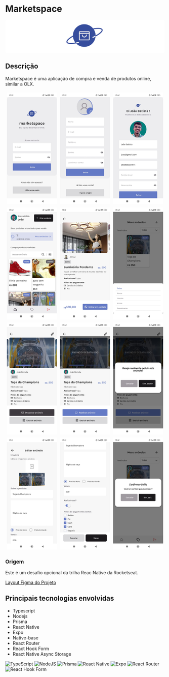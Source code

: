 # Marketspace

<div style="text-align: center; background-color: #fff; border-radius: 5px">
  <img src="./mobile/src/assets/logo_marketspace.svg" width="150" />
</div>
<h2>Descrição</h2>
<p align="left">
Marketspace é uma aplicação de compra e venda de produtos online, similar a OLX. 
</p>
<div align="center" style="display: flex; flex-direction: row;" >
  <div style="display: flex; justify-content: center; align-items: center;margin: 5px">
    <img src="./mobile/src/assets/signin.jpeg" width="300" />
  </div>
  <div style="display: flex; justify-content: center; align-items: center;margin: 5px">
    <img src="./mobile/src/assets/signup.jpeg" width="300" />
  </div>
  <div style="display: flex; justify-content: center; align-items: center;margin: 5px">
    <img src="./mobile/src/assets/useredit.jpeg" width="300" />
  </div>
</div>
<div align="center" style="display: flex; flex-direction: row;" >
  <div style="display: flex; justify-content: center; align-items: center;margin: 5px">
    <img src="./mobile/src/assets/home.jpeg" width="300" />
  </div>
  <div style="display: flex; justify-content: center; align-items: center;margin: 5px">
    <img src="./mobile/src/assets/adsdetail.jpeg" width="300" />
  </div>
  <div style="display: flex; justify-content: center; align-items: center;margin: 5px">
    <img src="./mobile/src/assets/myads.jpeg" width="300" />
  </div>
</div>
<div align="center" style="display: flex; flex-direction: row;" >
  <div style="display: flex; justify-content: center; align-items: center;margin: 5px">
    <img src="./mobile/src/assets/myaddetail.jpeg" width="300" />
  </div>
  <div style="display: flex; justify-content: center; align-items: center;margin: 5px">
    <img src="./mobile/src/assets/myaddetail2.jpeg" width="300" />
  </div>
  <div style="display: flex; justify-content: center; align-items: center;margin: 5px">
    <img src="./mobile/src/assets/myaddetail3.jpeg" width="300" />
  </div>
</div>
<div align="center" style="display: flex; flex-direction: row;" >
  <div style="display: flex; justify-content: center; align-items: center;margin: 5px">
    <img src="./mobile/src/assets/adedit.jpeg" width="300" />
  </div>
  <div style="display: flex; justify-content: center; align-items: center;margin: 5px">
    <img src="./mobile/src/assets/adedit2.jpeg" width="300" />
  </div>
  <div style="display: flex; justify-content: center; align-items: center;margin: 5px">
    <img src="./mobile/src/assets/logout.jpeg" width="300" />
  </div>
</div>

<h3>Origem</h3>
<p>
Este é um desafio opcional da trilha Reac Native da Rocketseat.

</p>
<p><a href="https://www.figma.com/design/0g7l1dIbRx0j29Pb5dKqfP/Marketspace-%E2%80%A2-Desafio-React-Native-(Copy)?t=GQjaq0Q1uLG75u5N-0">Layout Figma do Projeto</a></p>

<h2> Principais tecnologias envolvidas </h2>

- Typescript
- Nodejs
- Prisma
- React Native
- Expo
- Native-base
- React Router
- React Hook Form
- React Native Async Storage

![TypeScript](https://img.shields.io/badge/typescript-%23007ACC.svg?style=for-the-badge&logo=typescript&logoColor=white)
![NodeJS](https://img.shields.io/badge/node.js-6DA55F?style=for-the-badge&logo=node.js&logoColor=white)
![Prisma](https://img.shields.io/badge/Prisma-3982CE?style=for-the-badge&logo=Prisma&logoColor=white)
![React Native](https://img.shields.io/badge/react_native-%2320232a.svg?style=for-the-badge&logo=react&logoColor=%2361DAFB)
![Expo](https://img.shields.io/badge/expo-1C1E24?style=for-the-badge&logo=expo&logoColor=#D04A37)
![React Router](https://img.shields.io/badge/React_Router-CA4245?style=for-the-badge&logo=react-router&logoColor=white)
![React Hook Form](https://img.shields.io/badge/React%20Hook%20Form-%23EC5990.svg?style=for-the-badge&logo=reacthookform&logoColor=white)

